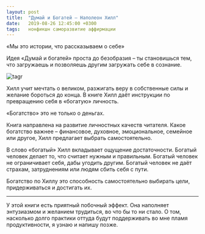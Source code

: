 ```yaml
---
layout: post
title:  "Думай и Богатей — Наполеон Хилл"
date:   2019-08-26 12:45:00 +0300
tags: 	нонфикшн саморазвитие аффирмации
---
```


«Мы это истории, что рассказываем о себе»

Идея «Думай и богатей» проста до безобразия – ты становишься тем, что загружаешь и позволяешь другим загружать себе в сознание.

![tagr]({{site.url}}/assets/books/tagr.png)

Хилл учит мечтать о великом, разжигать веру в собственные силы и желание бороться до конца. В книге Хилл даёт инструкции по превращению себя в «богатую» личность.

«Богатство» это не только о деньгах. 

Книга направлена на развитие личностных качеств читателя. Какое богатство важнее – финансовое, духовное, эмоциональное, семейное или другое, Хилл предлагает выбрать самостоятельно.

В слово «богатый» Хилл вкладывает ощущение достаточности. Богатый человек делает то, что считает нужным и правильным. Богатый человек не ограничивает себя, дабы угодить другим. Богатый человек не даёт страхам, затруднениям или людям сбить себя с пути.

Богатство по Хиллу это способность самостоятельно выбирать цели, придерживаться и достигать их.

---

У этой книги есть приятный побочный эффект. Она наполняет энтузиазмом и желанием трудиться, во что бы то ни стало. О том, насколько долго практики оттуда будут поддерживать во мне пламя продуктивности, я узнаю и напишу позже.